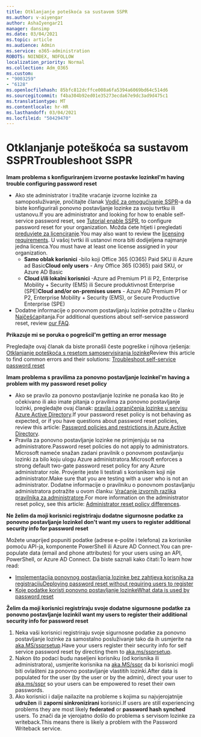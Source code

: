 ```yaml
---
title: Otklanjanje poteškoća sa sustavom SSPR
ms.author: v-aiyengar
author: AshaIyengar21
manager: dansimp
ms.date: 03/04/2021
ms.topic: article
ms.audience: Admin
ms.service: o365-administration
ROBOTS: NOINDEX, NOFOLLOW
localization_priority: Normal
ms.collection: Adm_O365
ms.custom:
- "9003259"
- "6128"
ms.openlocfilehash: 85bfc812dcffce008a6fa5394a6069bd64c514d6
ms.sourcegitcommit: f4ba304b92ed01e35273ecda67e9dc3ad9d475c1
ms.translationtype: MT
ms.contentlocale: hr-HR
ms.lasthandoff: 03/04/2021
ms.locfileid: "50429470"
---
```

# <a name="troubleshoot-sspr"></a><span data-ttu-id="200ca-102">Otklanjanje poteškoća sa sustavom SSPR</span><span class="sxs-lookup"><span data-stu-id="200ca-102">Troubleshoot SSPR</span></span>

<span data-ttu-id="200ca-103">**Imam problema s konfiguriranjem izvorne postavke lozinke**</span><span class="sxs-lookup"><span data-stu-id="200ca-103">**I'm having trouble configuring password reset**</span></span>

- <span data-ttu-id="200ca-104">Ako ste administrator i tražite vraćanje izvorne lozinke za samoposluživanje, pročitajte članak [Vodič za omogućivanje SSPR](https://docs.microsoft.com/azure/active-directory/authentication/tutorial-enable-sspr)-a da biste konfigurirali ponovno postavljanje lozinke za svoju tvrtku ili ustanovu.</span><span class="sxs-lookup"><span data-stu-id="200ca-104">If you are administrator and looking for how to enable self-service password reset, see [Tutorial enable SSPR](https://docs.microsoft.com/azure/active-directory/authentication/tutorial-enable-sspr), to configure password reset for your organization.</span></span> <span data-ttu-id="200ca-105">Možda ćete htjeti i pregledati [preduvjete za licenciranje](https://docs.microsoft.com/azure/active-directory/authentication/concept-sspr-licensing?WT.mc_id=Portal-Microsoft_Azure_Support).</span><span class="sxs-lookup"><span data-stu-id="200ca-105">You may also want to review the [licensing requirements](https://docs.microsoft.com/azure/active-directory/authentication/concept-sspr-licensing?WT.mc_id=Portal-Microsoft_Azure_Support).</span></span> <span data-ttu-id="200ca-106">U vašoj tvrtki ili ustanovi mora biti dodijeljena najmanje jedna licenca.</span><span class="sxs-lookup"><span data-stu-id="200ca-106">You must have at least one license assigned in your organization.</span></span>
    - <span data-ttu-id="200ca-107">**Samo oblak korisnici** -bilo koji Office 365 (O365) Paid SKU ili Azure ad Basic</span><span class="sxs-lookup"><span data-stu-id="200ca-107">**Cloud only users** - Any Office 365 (O365) paid SKU, or Azure AD Basic</span></span>
    - <span data-ttu-id="200ca-108">**Cloud i/ili lokalni korisnici** -Azure ad Premium P1 ili P2, Enterprise Mobility + Security (EMS) ili Secure produktivnost Enterprise (SPE)</span><span class="sxs-lookup"><span data-stu-id="200ca-108">**Cloud and/or on-premises users** - Azure AD Premium P1 or P2, Enterprise Mobility + Security (EMS), or Secure Productive Enterprise (SPE)</span></span>
- <span data-ttu-id="200ca-109">Dodatne informacije o ponovnom postavljanju lozinke potražite u članku [Najčešća](https://docs.microsoft.com/azure/active-directory/authentication/active-directory-passwords-faq?WT.mc_id=Portal-Microsoft_Azure_Support)pitanja.</span><span class="sxs-lookup"><span data-stu-id="200ca-109">For additional questions about self-service password reset, review [our FAQ](https://docs.microsoft.com/azure/active-directory/authentication/active-directory-passwords-faq?WT.mc_id=Portal-Microsoft_Azure_Support).</span></span>

<span data-ttu-id="200ca-110">**Prikazuje mi se poruka o pogrešci**</span><span class="sxs-lookup"><span data-stu-id="200ca-110">**I'm getting an error message**</span></span>

<span data-ttu-id="200ca-111">Pregledajte ovaj članak da biste pronašli česte pogreške i njihova rješenja: [Otklanjanje poteškoća s resetom samoservisiranja lozinke](https://docs.microsoft.com/azure/active-directory/authentication/active-directory-passwords-troubleshoot?WT.mc_id=Portal-Microsoft_Azure_Support)</span><span class="sxs-lookup"><span data-stu-id="200ca-111">Review this article to find common errors and their solutions: [Troubleshoot self-service password reset](https://docs.microsoft.com/azure/active-directory/authentication/active-directory-passwords-troubleshoot?WT.mc_id=Portal-Microsoft_Azure_Support)</span></span>

<span data-ttu-id="200ca-112">**Imam problema s pravilima za ponovno postavljanje lozinke**</span><span class="sxs-lookup"><span data-stu-id="200ca-112">**I'm having a problem with my password reset policy**</span></span>

- <span data-ttu-id="200ca-113">Ako se pravilo za ponovno postavljanje lozinke ne ponaša kao što je očekivano ili ako imate pitanja o pravilima za ponovno postavljanje lozinki, pregledajte ovaj članak: [pravila i ograničenja lozinke u servisu Azure Active Directory](https://docs.microsoft.com/azure/active-directory/authentication/concept-sspr-policy?WT.mc_id=Portal-Microsoft_Azure_Support).</span><span class="sxs-lookup"><span data-stu-id="200ca-113">If your password reset policy is not behaving as expected, or if you have questions about password reset policies, review this article: [Password policies and restrictions in Azure Active Directory](https://docs.microsoft.com/azure/active-directory/authentication/concept-sspr-policy?WT.mc_id=Portal-Microsoft_Azure_Support).</span></span>
- <span data-ttu-id="200ca-114">Pravila za ponovno postavljanje lozinke ne primjenjuju se na administratore.</span><span class="sxs-lookup"><span data-stu-id="200ca-114">Password reset policies do not apply to administrators.</span></span> <span data-ttu-id="200ca-115">Microsoft nameće snažan zadani pravilnik o ponovnom postavljanju lozinki za bilo koju ulogu Azure administratora.</span><span class="sxs-lookup"><span data-stu-id="200ca-115">Microsoft enforces a strong default two-gate password reset policy for any Azure administrator role.</span></span> <span data-ttu-id="200ca-116">Provjerite jeste li testirali s korisnikom koji nije administrator.</span><span class="sxs-lookup"><span data-stu-id="200ca-116">Make sure that you are testing with a user who is not an administrator.</span></span> <span data-ttu-id="200ca-117">Dodatne informacije o pravilniku o ponovnom postavljanju administratora potražite u ovom članku: [Vraćanje izvornih razlika pravilnika za administratore](https://docs.microsoft.com/azure/active-directory/authentication/concept-sspr-policy?WT.mc_id=Portal-Microsoft_Azure_Support#administrator-reset-policy-differences).</span><span class="sxs-lookup"><span data-stu-id="200ca-117">For more information on the administrator reset policy, see this article: [Administrator reset policy differences](https://docs.microsoft.com/azure/active-directory/authentication/concept-sspr-policy?WT.mc_id=Portal-Microsoft_Azure_Support#administrator-reset-policy-differences).</span></span>

<span data-ttu-id="200ca-118">**Ne želim da moji korisnici registriraju dodatne sigurnosne podatke za ponovno postavljanje lozinke**</span><span class="sxs-lookup"><span data-stu-id="200ca-118">**I don't want my users to register additional security info for password reset**</span></span>

<span data-ttu-id="200ca-119">Možete unaprijed popuniti podatke (adrese e-pošte i telefona) za korisnike pomoću API-ja, komponente PowerShell ili Azure AD Connect.</span><span class="sxs-lookup"><span data-stu-id="200ca-119">You can pre-populate data (email and phone attributes) for your users using an API, PowerShell, or Azure AD Connect.</span></span> <span data-ttu-id="200ca-120">Da biste saznali kako čitati:</span><span class="sxs-lookup"><span data-stu-id="200ca-120">To learn how read:</span></span>

- [<span data-ttu-id="200ca-121">Implementacija ponovnog postavljanja lozinke bez zahtjeva korisnika za registraciju</span><span class="sxs-lookup"><span data-stu-id="200ca-121">Deploying password reset without requiring users to register</span></span>](https://docs.microsoft.com/azure/active-directory/active-directory-passwords-data?WT.mc_id=Portal-Microsoft_Azure_Support#set-and-read-authentication-data-using-powershell)
- [<span data-ttu-id="200ca-122">Koje podatke koristi ponovno postavljanje lozinke</span><span class="sxs-lookup"><span data-stu-id="200ca-122">What data is used by password reset</span></span>](https://docs.microsoft.com/azure/active-directory/active-directory-passwords-data?WT.mc_id=Portal-Microsoft_Azure_Support)

<span data-ttu-id="200ca-123">**Želim da moji korisnici registriraju svoje dodatne sigurnosne podatke za ponovno postavljanje lozinki**</span><span class="sxs-lookup"><span data-stu-id="200ca-123">**I want my users to register their additional security info for password reset**</span></span>

1. <span data-ttu-id="200ca-124">Neka vaši korisnici registriraju svoje sigurnosne podatke za ponovno postavljanje lozinke za samostalno posluživanje tako da ih usmjerite na [aka.MS/ssprsetup](https://mysignins.microsoft.com/security-info).</span><span class="sxs-lookup"><span data-stu-id="200ca-124">Have your users register their security info for self service password reset by directing them to [aka.ms/ssprsetup](https://mysignins.microsoft.com/security-info).</span></span>
1. <span data-ttu-id="200ca-125">Nakon što podaci budu naseljeni korisniku (od korisnika ili administratora), usmjerite korisnika na [aka.MS/sspr](https://passwordreset.microsoftonline.com/) da bi korisnici mogli biti ovlašteni za ponovno postavljanje vlastitih lozinki.</span><span class="sxs-lookup"><span data-stu-id="200ca-125">After data is populated for the user (by the user or by the admin), direct your user to [aka.ms/sspr](https://passwordreset.microsoftonline.com/) so your users can be empowered to reset their own passwords.</span></span>
1. <span data-ttu-id="200ca-126">Ako korisnici i dalje nailazite na probleme s kojima su najvjerojatnije **udružen** ili **zaporni sinkronizirani** korisnici.</span><span class="sxs-lookup"><span data-stu-id="200ca-126">If users are still experiencing problems they are most likely **federated** or **password hash synched** users.</span></span> <span data-ttu-id="200ca-127">To znači da je vjerojatno došlo do problema s servisom lozinke za writeback.</span><span class="sxs-lookup"><span data-stu-id="200ca-127">This means there is likely a problem with the Password Writeback service.</span></span>